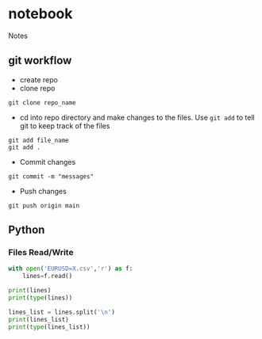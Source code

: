 # notebook
Notes

## git workflow
- create repo
- clone repo
```
git clone repo_name
```
- cd into repo directory and make changes to the files. Use `git add` to tell git to keep track of the files
```
git add file_name
git add .
```
- Commit changes
```
git commit -m "messages"
```
- Push changes
```
git push origin main
```
## Python 
### Files Read/Write
``` python
with open('EURUSD=X.csv','r') as f:
    lines=f.read()

print(lines)
print(type(lines))

lines_list = lines.split('\n')
print(lines_list)
print(type(lines_list))
```